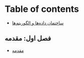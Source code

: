 # Table of contents

* [ساختمان داده‌ها و الگوریتم‌ها](README.md)

## فصل اول: مقدمه

* [مقدمه](fsl-awl-mqdmh/mqdmh.md)

